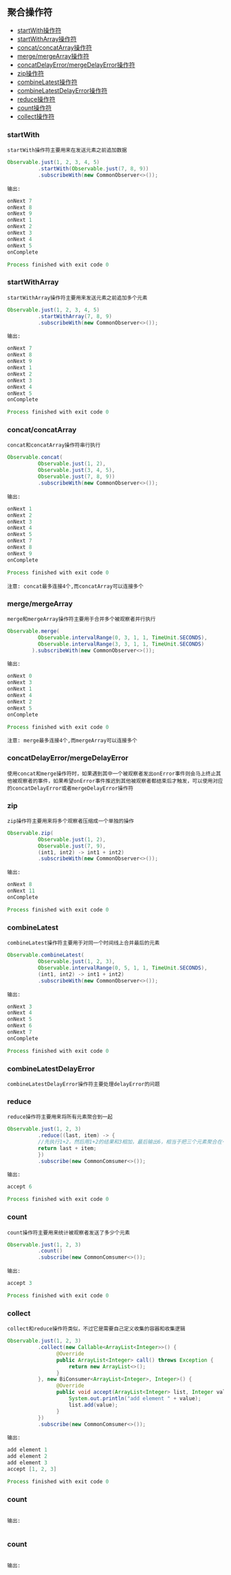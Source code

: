 
## 聚合操作符

- [startWith操作符]()
- [startWithArray操作符]()
- [concat/concatArray操作符]()
- [merge/mergeArray操作符]()
- [concatDelayError/mergeDelayError操作符]()
- [zip操作符]()
- [combineLatest操作符]()
- [combineLatestDelayError操作符]()
- [reduce操作符]()
- [count操作符]()
- [collect操作符]()

### startWith
`startWith操作符主要用来在发送元素之前追加数据`
```java
Observable.just(1, 2, 3, 4, 5)
          .startWith(Observable.just(7, 8, 9))
          .subscribeWith(new CommonObserver<>());
```
`输出:`
```java
onNext 7
onNext 8
onNext 9
onNext 1
onNext 2
onNext 3
onNext 4
onNext 5
onComplete

Process finished with exit code 0
```
### startWithArray
`startWithArray操作符主要用来发送元素之前追加多个元素`
```java
Observable.just(1, 2, 3, 4, 5)
          .startWithArray(7, 8, 9)
          .subscribeWith(new CommonObserver<>());
```
`输出:`
```java
onNext 7
onNext 8
onNext 9
onNext 1
onNext 2
onNext 3
onNext 4
onNext 5
onComplete

Process finished with exit code 0
```
### concat/concatArray
`concat和concatArray操作符串行执行`
```java
Observable.concat(
          Observable.just(1, 2),
          Observable.just(3, 4, 5),
          Observable.just(7, 8, 9))
          .subscribeWith(new CommonObserver<>());
```
`输出:`
```java
onNext 1
onNext 2
onNext 3
onNext 4
onNext 5
onNext 7
onNext 8
onNext 9
onComplete

Process finished with exit code 0
```
`注意: concat最多连接4个,而concatArray可以连接多个`
### merge/mergeArray
`merge和mergeArray操作符主要用于合并多个被观察者并行执行`
```java
Observable.merge(
          Observable.intervalRange(0, 3, 1, 1, TimeUnit.SECONDS),
          Observable.intervalRange(3, 3, 1, 1, TimeUnit.SECONDS)
        ).subscribeWith(new CommonObserver<>());
```
`输出:`
```java
onNext 0
onNext 3
onNext 1
onNext 4
onNext 2
onNext 5
onComplete

Process finished with exit code 0
```
`注意: merge最多连接4个,而mergeArray可以连接多个`
### concatDelayError/mergeDelayError
`使用concat和merge操作符时，如果遇到其中一个被观察者发出onError事件则会马上终止其他被观察者的事件，如果希望onError事件推迟到其他被观察者都结束后才触发，可以使用对应的concatDelayError或者mergeDelayError操作符`

### zip
`zip操作符主要用来将多个观察者压缩成一个单独的操作`
```java
Observable.zip(
          Observable.just(1, 2),
          Observable.just(7, 9),
          (int1, int2) -> int1 + int2)
          .subscribeWith(new CommonObserver<>());
```
`输出:`
```java
onNext 8
onNext 11
onComplete

Process finished with exit code 0
```
### combineLatest
`combineLatest操作符主要用于对同一个时间线上合并最后的元素`
```java
Observable.combineLatest(
          Observable.just(1, 2, 3),
          Observable.intervalRange(0, 5, 1, 1, TimeUnit.SECONDS),
          (int1, int2) -> int1 + int2)
          .subscribeWith(new CommonObserver<>());
```
`输出:`
```java
onNext 3
onNext 4
onNext 5
onNext 6
onNext 7
onComplete

Process finished with exit code 0
```
### combineLatestDelayError
`combineLatestDelayError操作符主要处理delayError的问题`

### reduce
`reduce操作符主要用来将所有元素聚合到一起`
```java
Observable.just(1, 2, 3)
          .reduce((last, item) -> {
          //先执行1+2，然后用1+2的结果和3相加，最后输出6，相当于把三个元素聚合在一起
          return last + item;
          })
          .subscribe(new CommonComsumer<>());
```
`输出:`
```java
accept 6

Process finished with exit code 0
```
### count
`count操作符主要用来统计被观察者发送了多少个元素`
```java
Observable.just(1, 2, 3)
          .count()
          .subscribe(new CommonComsumer<>());
```
`输出:`
```java
accept 3

Process finished with exit code 0
```
### collect
`collect和reduce操作符类似，不过它是需要自己定义收集的容器和收集逻辑`
```java
Observable.just(1, 2, 3)
          .collect(new Callable<ArrayList<Integer>>() {
                @Override
                public ArrayList<Integer> call() throws Exception {
                    return new ArrayList<>();
                }
          }, new BiConsumer<ArrayList<Integer>, Integer>() {
                @Override
                public void accept(ArrayList<Integer> list, Integer value) throws Exception {
                    System.out.println("add element " + value);
                    list.add(value);
                }
          })
          .subscribe(new CommonComsumer<>());
```
`输出:`
```java
add element 1
add element 2
add element 3
accept [1, 2, 3]

Process finished with exit code 0
```
### count
```java

```
`输出:`
```java

```


### count
```java

```
`输出:`
```java

```
